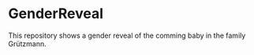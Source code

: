 # GenderReveal

This repository shows a gender reveal of the comming baby in the family Grützmann.  
